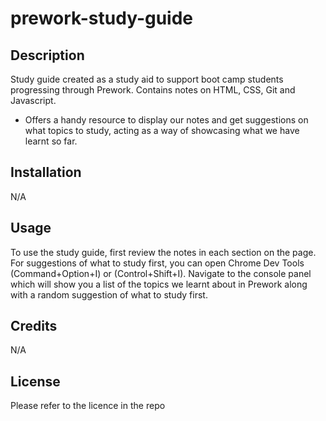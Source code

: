 # prework-study-guide

## Description

Study guide created as a study aid to support boot camp students progressing through Prework. Contains notes on HTML, CSS, Git and Javascript.

- Offers a handy resource to display our notes and get suggestions on what topics to study, acting as a way of showcasing what we have learnt so far. 

## Installation

N/A

## Usage

To use the study guide, first review the notes in each section on the page. For suggestions of what to study first, you can open Chrome Dev Tools (Command+Option+I) or (Control+Shift+I). Navigate to the console panel which will show you a list of the topics we learnt about in Prework along with a random suggestion of what to study first.

## Credits

N/A

## License

Please refer to the licence in the repo